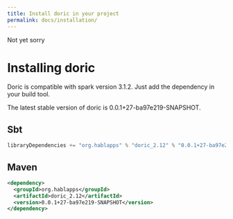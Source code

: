 ```yaml
---
title: Install doric in your project
permalink: docs/installation/
---
```

Not yet sorry
# Installing doric
Doric is compatible with spark version 3.1.2. Just add the dependency in your build tool.

The latest stable version of doric is 0.0.1+27-ba97e219-SNAPSHOT.

## Sbt
```scala
libraryDependencies += "org.hablapps" % "doric_2.12" % "0.0.1+27-ba97e219-SNAPSHOT"
```
## Maven
```xml
<dependency>
  <groupId>org.hablapps</groupId>
  <artifactId>doric_2.12</artifactId>
  <version>0.0.1+27-ba97e219-SNAPSHOT</version>
</dependency>
```
